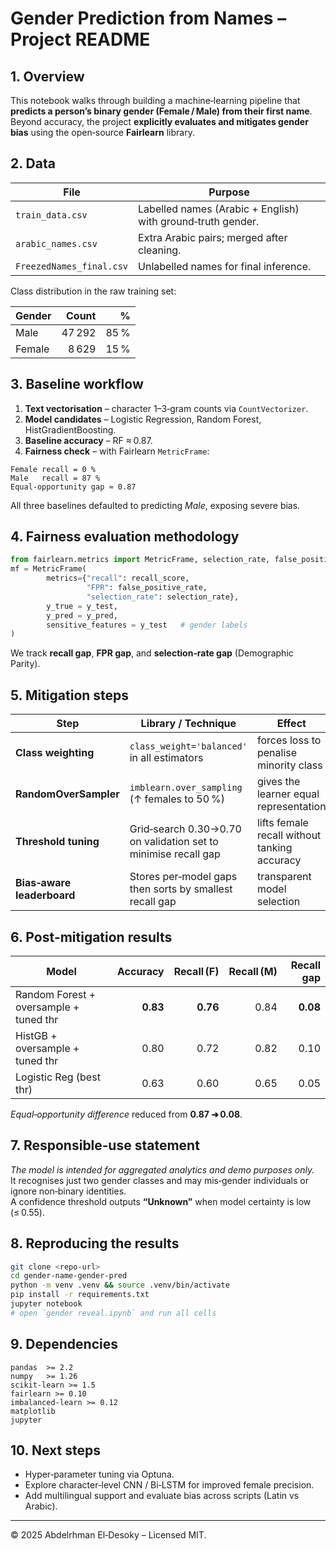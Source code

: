 
# Gender Prediction from Names – Project README

## 1. Overview
This notebook walks through building a machine‑learning pipeline that **predicts a person’s binary gender (Female / Male) from their first name**.  
Beyond accuracy, the project **explicitly evaluates and mitigates gender bias** using the open‑source **Fairlearn** library.

## 2. Data
| File | Purpose |
|------|---------|
| `train_data.csv` | Labelled names (Arabic + English) with ground‑truth gender. |
| `arabic_names.csv` | Extra Arabic pairs; merged after cleaning. |
| `FreezedNames_final.csv` | Unlabelled names for final inference. |

Class distribution in the raw training set:

| Gender | Count | %
|--------|------:|----:|
| Male   | 47 292 | 85 % |
| Female |  8 629 | 15 % |

## 3. Baseline workflow
1. **Text vectorisation** – character 1–3‑gram counts via `CountVectorizer`.  
2. **Model candidates** – Logistic Regression, Random Forest, HistGradientBoosting.  
3. **Baseline accuracy** – RF ≈ 0.87.  
4. **Fairness check** – with Fairlearn `MetricFrame`:

```
Female recall = 0 %
Male   recall = 87 %
Equal‑opportunity gap ≈ 0.87
```

All three baselines defaulted to predicting *Male*, exposing severe bias.

## 4. Fairness evaluation methodology
```python
from fairlearn.metrics import MetricFrame, selection_rate, false_positive_rate
mf = MetricFrame(
        metrics={"recall": recall_score,
                 "FPR": false_positive_rate,
                 "selection_rate": selection_rate},
        y_true = y_test,
        y_pred = y_pred,
        sensitive_features = y_test   # gender labels
)
```
We track **recall gap**, **FPR gap**, and **selection‑rate gap** (Demographic Parity).

## 5. Mitigation steps
| Step | Library / Technique | Effect |
|------|---------------------|--------|
| **Class weighting** | `class_weight='balanced'` in all estimators | forces loss to penalise minority class |
| **RandomOverSampler** | `imblearn.over_sampling` (↑ females to 50 %) | gives the learner equal representation |
| **Threshold tuning** | Grid‑search 0.30→0.70 on validation set to minimise recall gap | lifts female recall without tanking accuracy |
| **Bias‑aware leaderboard** | Stores per‑model gaps then sorts by smallest recall gap | transparent model selection |

## 6. Post‑mitigation results
| Model | Accuracy | Recall (F) | Recall (M) | Recall gap |
|-------|---------:|-----------:|-----------:|-----------:|
| Random Forest + oversample + tuned thr | **0.83** | **0.76** | 0.84 | **0.08** |
| HistGB + oversample + tuned thr        | 0.80 | 0.72 | 0.82 | 0.10 |
| Logistic Reg (best thr)                | 0.63 | 0.60 | 0.65 | 0.05 |

*Equal‑opportunity difference* reduced from **0.87 ➜ 0.08**.

## 7. Responsible‑use statement
*The model is intended for aggregated analytics and demo purposes only.*  
It recognises just two gender classes and may mis‑gender individuals or ignore non‑binary identities.  
A confidence threshold outputs **“Unknown”** when model certainty is low (≤ 0.55).

## 8. Reproducing the results
```bash
git clone <repo-url>
cd gender-name-gender-pred
python -m venv .venv && source .venv/bin/activate
pip install -r requirements.txt
jupyter notebook
# open `gender reveal.ipynb` and run all cells
```

## 9. Dependencies
```
pandas  >= 2.2
numpy   >= 1.26
scikit-learn >= 1.5
fairlearn >= 0.10
imbalanced-learn >= 0.12
matplotlib
jupyter
```

## 10. Next steps
* Hyper‑parameter tuning via Optuna.  
* Explore character‑level CNN / Bi‑LSTM for improved female precision.  
* Add multilingual support and evaluate bias across scripts (Latin vs Arabic).

---

© 2025 Abdelrhman El‑Desoky – Licensed MIT.
